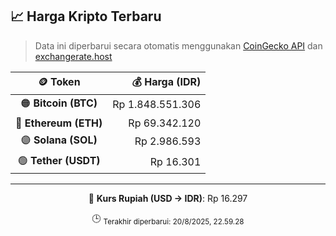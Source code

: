 

<!-- HARGA_KRIPTO -->
## 📈 Harga Kripto Terbaru

> Data ini diperbarui secara otomatis menggunakan [CoinGecko API](https://www.coingecko.com/) dan [exchangerate.host](https://exchangerate.host/)

<div align="center">

| 🪙 Token | 💰 Harga (IDR) |
|:------:|---------------:|
| 🟠 **Bitcoin (BTC)**   | Rp 1.848.551.306 |
| 🔵 **Ethereum (ETH)**  | Rp 69.342.120 |
| 🟣 **Solana (SOL)**    | Rp 2.986.593 |
| 🟢 **Tether (USDT)**   | Rp 16.301 |

---

💱 **Kurs Rupiah (USD → IDR)**: Rp 16.297

🕒 <sub>Terakhir diperbarui: 20/8/2025, 22.59.28</sub>

</div>
<!-- /HARGA_KRIPTO -->